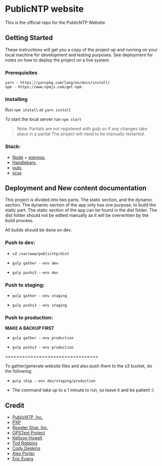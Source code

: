 # PublicNTP website
This is the official repo for the PublicNTP Website

## Getting Started

These instructions will get you a copy of the project up and running on your local machine for development and testing purposes. See deployment for notes on how to deploy the project on a live system.

### Prerequisites

```
yarn - https://yarnpkg.com/lang/en/docs/install/
npm - https://www.npmjs.com/get-npm
```

### Installing

Run `npm install` or `yarn install`

To start the local server run `npm start`

> Note:
> Partials are not registered with gulp so if any changes take place in a partial
> The project will need to be manually restarted.

### Stack:
* [Node](https://nodejs.org/en/) + [express](https://expressjs.com),
* [Handlebars](https://handlebarsjs.com/),
* [gulp](https://gulpjs.com/),
* [scss](https://sass-lang.com/)



## Deployment and New content documentation

This project is divided into two parts. The static section, and the dynamic section.
The dynamic section of the app only has one purpose, to build the static part.
The static section of the app can be found in the dist folder. The dist folder should not be edited manually as it will be overwritten by the build process.

All builds should be done on dev.


### Push to dev:

  - `cd /var/www/publicntp/dist`

  - `gulp gather --env dev`

  - `gulp pushs3 --env dev`

###  Push to staging:

  - `gulp gather --env staging`

  - `gulp pushs3 --env staging`

###  Push to production:
  **MAKE A BACKUP FIRST**

  - `gulp gather --env production`

  - `gulp pushs3 --env production`

  =================================

  To gather/generate website files and also push them to the s3 bucket, do the following:

  - `gulp ship --env dev/staging/production`

  - The command take up to a 1 minute to run, so leave it and be patient :)

## Credit
- [PublicNTP, Inc.](https://publicntp.org)
- [PXP](https://pxp200.com)
- [Rooster Glue, Inc.](https://roosterglue.com)
- [GPSTest Project](https://github.com/barbeau/gpstest/wiki)
- [Keltson Howell](https://keltsonhowell.com)
- [Tod Robbins](https://github.com/todrobbins)
- [Cody Deskins](https://github.com/cdeskins)
- [Alex Porter](https://github.com/TheAlexPorter)
- [Eric Evans](https://github.com/Zipbug)
